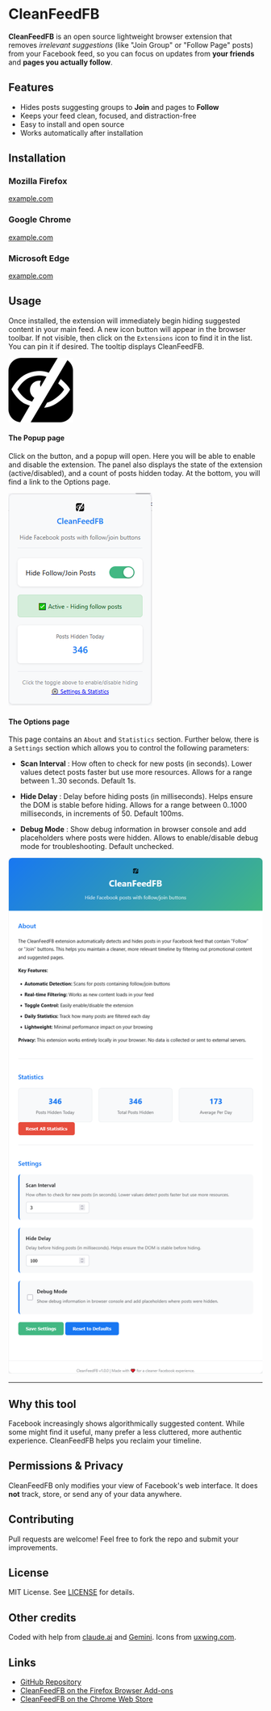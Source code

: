 # CleanFeedFB

**CleanFeedFB** is an open source lightweight browser extension that removes *irrelevant suggestions* (like "Join Group" or "Follow Page" posts) from your Facebook feed, so you can focus on updates from **your friends** and **pages you actually follow**.


## Features
- Hides posts suggesting groups to **Join** and pages to **Follow**
- Keeps your feed clean, focused, and distraction-free
- Easy to install and open source
- Works automatically after installation


## Installation

### Mozilla Firefox
[example.com](example.com)

### Google Chrome
[example.com](example.com)

### Microsoft Edge
[example.com](example.com)


## Usage
Once installed, the extension will immediately begin hiding suggested content in your main feed.
A new icon button will appear in the browser toolbar. If not visible, then click on the `Extensions` icon to find it in the list. You can pin it if desired. The tooltip displays CleanFeedFB. 

![Screenshot](hiding-apps-icon-128.png)


#### The Popup page
Click on the button, and a popup will open. Here you will be able to enable and disable the extension. The panel also displays the state of the extension (active/disabled), and a count of posts hidden today. At the bottom, you will find a link to the Options page.

![Popup page](cleanfeedfb_popup.png)

#### The Options page
This page contains an `About` and `Statistics` section. Further below, there is a `Settings` section which allows you to control the following parameters:
* **Scan Interval** : How often to check for new posts (in seconds). Lower values detect posts faster but use more resources. Allows for a range between 1..30 seconds. Default 1s.

* **Hide Delay** : Delay before hiding posts (in milliseconds). Helps ensure the DOM is stable before hiding. Allows for a range between 0..1000 milliseconds, in increments of 50. Default 100ms.

* **Debug Mode** : Show debug information in browser console and add placeholders where posts were hidden. Allows to enable/disable debug mode for troubleshooting. Default unchecked.


![Options page](cleanfeedfb_settings.png)

--- 

## Why this tool
Facebook increasingly shows algorithmically suggested content. 
While some might find it useful, many prefer a less cluttered, more authentic experience. 
CleanFeedFB helps you reclaim your timeline.


## Permissions & Privacy
CleanFeedFB only modifies your view of Facebook's web interface. 
It does **not** track, store, or send any of your data anywhere.


## Contributing
Pull requests are welcome! Feel free to fork the repo and submit your improvements.


## License
MIT License. See [LICENSE](http://www.opensource.org/licenses/MIT) for details.


## Other credits
Coded with help from [claude.ai](https://claude.ai/) and [Gemini](https://gemini.google.com/). Icons from [uxwing.com](https://uxwing.com/hiding-apps-icon/).


## Links
- [GitHub Repository](#)
- [CleanFeedFB on the Firefox Browser Add-ons ](#)
- [CleanFeedFB on the Chrome Web Store](#)

